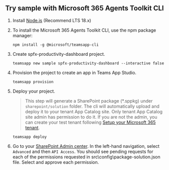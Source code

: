 ## Try sample with Microsoft 365 Agents Toolkit CLI

1. Install [Node.js](https://nodejs.org/en/download/) (Recommend LTS 18.x)
2. To install the Microsoft 365 Agents Toolkit CLI, use the npm package manager:

    ```
    npm install -g @microsoft/teamsapp-cli
    ```

3. Create spfx-productivity-dashboard project.

    ```
    teamsapp new sample spfx-productivity-dashboard --interactive false
    ```

4. Provision the project to create an app in Teams App Studio.

    ```
    teamsapp provision
    ```

5. Deploy your project.
    > This step will generate a SharePoint package (*.sppkg) under `sharepoint/solution` folder. The cli will automatically upload and deploy it to your tenant App Catalog site. Only tenant App Catalog site admin has permission to do it. If you are not the admin, you can create your test tenant following [Setup your Microsoft 365 tenant](https://docs.microsoft.com/en-us/sharepoint/dev/spfx/set-up-your-developer-tenant).

    ```
    teamsapp deploy
    ```

6. Go to your [SharePoint Admin center](https://{yourtenant}-admin.sharepoint.com). In the left-hand navigation, select `Advanced` and then `API Access`. You should see pending requests for each of the permissions requested in src\config\package-solution.json file. Select and approve each permission.
